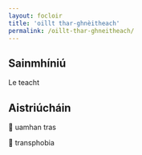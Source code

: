 ```yaml
---
layout: focloir
title: 'oillt thar-ghnèitheach'
permalink: /oillt-thar-ghneitheach/
---
```


## Sainmhíniú

Le teacht

## Aistriúcháin

&#x1f3f4;&#xe0067;&#xe0062;&#xe0073;&#xe0063;&#xe0074;&#xe007f; uamhan tras

&#x1f3f4;&#xe0067;&#xe0062;&#xe0065;&#xe006e;&#xe0067;&#xe007f; transphobia